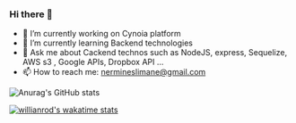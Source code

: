 ### Hi there 👋

- 🔭 I’m currently working on Cynoia platform
- 🌱 I’m currently learning Backend technologies
- 💬 Ask me about Cackend technos such as NodeJS,  express, Sequelize, AWS s3 , Google APIs, Dropbox API ...
- 📫 How to reach me: nermineslimane@gmail.com

![Anurag's GitHub stats](https://github-readme-stats.vercel.app/api?username=nermineslimane&show_icons=true&theme=radical)

[![willianrod's wakatime stats](https://github-readme-stats.vercel.app/api/wakatime?username=nermineslimane)](https://github.com/anuraghazra/github-readme-stats)




<!--
**nermineslimane/nermineslimane** is a ✨ _special_ ✨ repository because its `README.md` (this file) appears on your GitHub profile.

Here are some ideas to get you started:

- 🔭 I’m currently working on Cynoia platform
- 🌱 I’m currently learning Backend technologies
- 👯 I’m looking to collaborate on ...
- 💬 Ask me about NodeJS,  express, Sequelize, AWS s3 , Google APIs, Dropbox API ...
- 📫 How to reach me: nermineslimane@gmail.com

[![Top Langs](https://github-readme-stats.vercel.app/api/top-langs/?username=nermineslimane&layout=compact)](https://github.com/anuraghazra/github-readme-stats)
[![willianrod's wakatime stats](https://github-readme-stats.vercel.app/api/wakatime?username=nermineslimane)](https://github.com/anuraghazra/github-readme-stats)

-->
